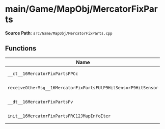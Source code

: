 # main/Game/MapObj/MercatorFixParts

**Source Path:** `src/Game/MapObj/MercatorFixParts.cpp`

## Functions

| Name | Address | Match % |
|------|---------|---------|
| `__ct__16MercatorFixPartsFPCc` | `0x801FC740` | :white_check_mark: (100.0%) |
| `receiveOtherMsg__16MercatorFixPartsFUlP9HitSensorP9HitSensor` | `0x801FC784` | :white_check_mark: (100.0%) |
| `__dt__16MercatorFixPartsFv` | `0x801FC798` | :x: (95.7%) |
| `init__16MercatorFixPartsFRC12JMapInfoIter` | `0x801FC7F4` | :white_check_mark: (100.0%) |